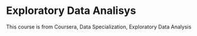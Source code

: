 # Exploratory Data Analisys
This course is from Coursera, Data Specialization, Exploratory Data Analysis
